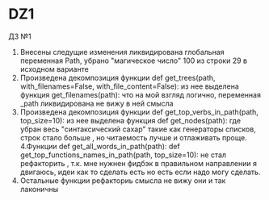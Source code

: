 # DZ1
ДЗ №1
1. Внесены следущие изменения ликвидирована глобальная переменная Path, убрано "магическое число" 100 из строки 29 в исходном варианте
2. Произведена декомпозиция функции def get_trees(path, with_filenames=False, with_file_content=False): из нее выделена функция get_filenames(path): что на мой взгляд логично, переменная _path ликвидирована не вижу в ней смысла 
3. Произведена декомпозиция функции def get_top_verbs_in_path(path, top_size=10): из нее выделена функция def get_nodes(path): где убран весь "синтаксический сахар" такие как генераторы списков, строк стало больше , но читаемость лучше и отлаживать проще. 
4.Функции def get_all_words_in_path(path): def get_top_functions_names_in_path(path, top_size=10): не стал рефакторить , т.к. мне нужнен фидбэк в правильном направлении я двигаюсь, идеи как то сделать есть но есть если надо могу сделать.
5. Остальные функции рефакториь смысла не вижу они и так лаконичны 
